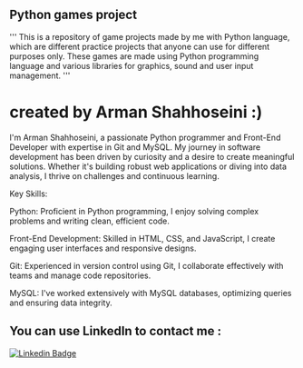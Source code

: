 ## Python games project
''' This is a repository of game projects made by me with Python language, which are different practice projects that anyone can use for different purposes only.
 These games are made using Python programming language and various libraries for graphics, sound and user input management. '''

# created by Arman Shahhoseini :)
I'm Arman Shahhoseini, a passionate Python programmer and Front-End Developer with expertise in Git and MySQL. My journey in software development has been driven by curiosity and a desire to create meaningful solutions. Whether it's building robust web applications or diving into data analysis, I thrive on challenges and continuous learning.

Key Skills:

Python: Proficient in Python programming, I enjoy solving
complex problems and writing clean, efficient code.

Front-End Development: Skilled in HTML, CSS, and
JavaScript, I create engaging user interfaces and
responsive designs.

Git: Experienced in version control using Git, I collaborate
effectively with teams and manage code repositories.

MySQL: I've worked extensively with MySQL databases,
optimizing queries and ensuring data integrity.


## You can use LinkedIn to contact me :
 [![Linkedin Badge](https://img.shields.io/badge/-ArmanShahhoseini-blue?style=flat-square&logo=Linkedin&logoColor=white&link=https://www.linkedin.com/in/arman-shahhoseini-4447152a0/)](https://www.linkedin.com/in/arman-shahhoseini-4447152a0)
